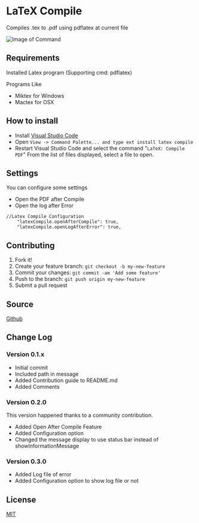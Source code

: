 # LaTeX Compile

Compiles .tex to .pdf using pdflatex at current file

![Image of Command](https://raw.githubusercontent.com/mathiasfrohlich/vscode-LaTeXCompile/master/images/command.png)

## Requirements
Installed Latex program (Supporting cmd: pdflatex) 

Programs Like
* Miktex for Windows 
* Mactex for OSX

## How to install
* Install [Visual Studio Code](https://code.visualstudio.com/)
* Open `View -> Command Palette... and type ext install latex compile`
* Restart Visual Studio Code and select the command "`LaTeX: Compile PDF`"
  From the list of files displayed, select a file to open.

## Settings
You can configure some settings
* Open the PDF after Compile
* Open the log after Error
```
//Latex Compile Configuration
	"latexCompile.openAfterCompile": true,
	"latexCompile.openLogAfterError": true,
```

## Contributing

1. Fork it!
2. Create your feature branch: `git checkout -b my-new-feature`
3. Commit your changes: `git commit -am 'Add some feature'`
4. Push to the branch: `git push origin my-new-feature`
5. Submit a pull request

## Source

[Github](https://github.com/mathiasfrohlich/vscode-LaTeXCompile)
        
## Change Log

### Version 0.1.x
* Initial commit
* Included path in message
* Added Contribution guide to README.md
* Added Comments

### Version 0.2.0 
This version happened thanks to a community contribution.
* Added Open After Compile Feature
* Added Configuration option
* Changed the message display to use status bar instead of showInformationMessage

### Version 0.3.0 
* Added Log file of error
* Added Configuration option to show log file or not
        
## License

[MIT](https://raw.githubusercontent.com/mathiasfrohlich/vscode-LaTeXCompile/master/LICENSE)